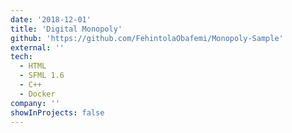 ```yaml
---
date: '2018-12-01'
title: 'Digital Monopoly'
github: 'https://github.com/FehintolaObafemi/Monopoly-Sample'
external: ''
tech:
  - HTML
  - SFML 1.6
  - C++
  - Docker
company: ''
showInProjects: false
---
```

